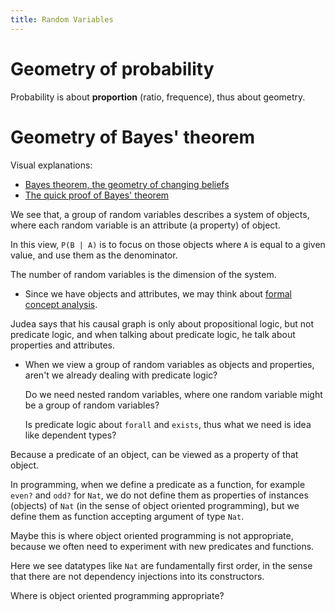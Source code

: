 ```yaml
---
title: Random Variables
---
```


# Geometry of probability

Probability is about **proportion** (ratio, frequence),
thus about geometry.

# Geometry of Bayes' theorem

Visual explanations:

- [Bayes theorem, the geometry of changing beliefs](https://www.youtube.com/watch?v=HZGCoVF3YvM)
- [The quick proof of Bayes' theorem](https://www.youtube.com/watch?v=U_85TaXbeIo)

We see that, a group of random variables describes a system of objects,
where each random variable is an attribute (a property) of object.

In this view, `P(B | A)` is to focus on those objects
where `A` is equal to a given value,
and use them as the denominator.

The number of random variables is the dimension of the system.

- Since we have objects and attributes,
  we may think about [formal concept analysis](https://en.wikipedia.org/wiki/Formal_concept_analysis).

Judea says that his causal graph is only about propositional logic,
but not predicate logic, and when talking about predicate logic,
he talk about properties and attributes.

- When we view a group of random variables as objects and properties,
  aren't we already dealing with predicate logic?

  Do we need nested random variables,
  where one random variable might be a group of random variables?

  Is predicate logic about `forall` and `exists`,
  thus what we need is idea like dependent types?

Because a predicate of an object, can be viewed as a property of that object.

In programming, when we define a predicate as a function,
for example `even?` and `odd?` for `Nat`,
we do not define them as properties of instances (objects) of `Nat`
(in the sense of object oriented programming),
but we define them as function accepting argument of type `Nat`.

Maybe this is where object oriented programming is not appropriate,
because we often need to experiment with new predicates and functions.

Here we see datatypes like `Nat` are fundamentally first order,
in the sense that there are not dependency injections into its constructors.

Where is object oriented programming appropriate?
